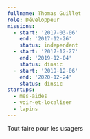 ```yaml
---
fullname: Thomas Guillet
role: Développeur
missions:
  - start: '2017-03-06'
    end: '2017-12-26'
    status: independent
  - start: '2017-12-27'
    end: '2019-12-04'
    status: dinsic
  - start: '2019-12-06'
    end: '2020-12-24'
    status: dinsic
startups:
  - mes-aides
  - voir-et-localiser
  - lapins
---
```

Tout faire pour les usagers
